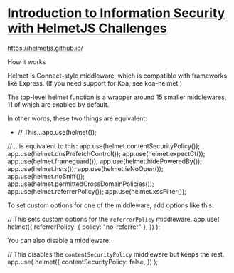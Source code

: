 # [Introduction to Information Security with HelmetJS Challenges](https://www.freecodecamp.org/learn/information-security/information-security-with-helmetjs/)

https://helmetjs.github.io/

How it works

Helmet is Connect-style middleware, which is compatible with frameworks like Express. (If you need support for Koa, see koa-helmet.)

The top-level helmet function is a wrapper around 15 smaller middlewares, 11 of which are enabled by default.

In other words, these two things are equivalent:

<ul>
<li>// This...app.use(helmet());
</ul>

// ...is equivalent to this:
app.use(helmet.contentSecurityPolicy());
app.use(helmet.dnsPrefetchControl());
app.use(helmet.expectCt());
app.use(helmet.frameguard());
app.use(helmet.hidePoweredBy());
app.use(helmet.hsts());
app.use(helmet.ieNoOpen());
app.use(helmet.noSniff());
app.use(helmet.permittedCrossDomainPolicies());
app.use(helmet.referrerPolicy());
app.use(helmet.xssFilter());

To set custom options for one of the middleware, add options like this:

// This sets custom options for the `referrerPolicy` middleware.
app.use(
  helmet({
    referrerPolicy: { policy: "no-referrer" },
  })
);

You can also disable a middleware:

// This disables the `contentSecurityPolicy` middleware but keeps the rest.
app.use(
  helmet({
    contentSecurityPolicy: false,
  })
);

 
</ul>
